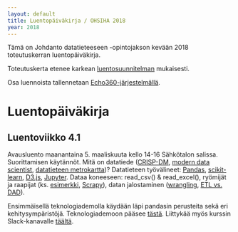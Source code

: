 ```yaml
---
layout: default
title: Luentopäiväkirja / OHSIHA 2018
year: 2018
---
```


Tämä on Johdanto datatieteeseen -opintojakson kevään 2018 toteutuskerran luentopäiväkirja.
<!-- Vastaisen varalle:
Toteutus noudattelee [vuoden 2018 toteutuskertaa](https://jodatut.github.io/2018/luentopaivakirja).
Alan dynaamisuudesta johtuen sisältöjä ja toteutustapaa kuitenkin kehitetään jatkuvasti.
-->
Toteutuskerta etenee karkean
[luentosuunnitelman](https://docs.google.com/document/d/1drHb2HtmFy_Nu5iVuCtqZV6C9OjsoGMQqDrvDhV7fIc/edit?usp=sharing)
mukaisesti.

Osa luennoista tallennetaan [Echo360-järjestelmällä](https://echo360.org.uk/section/8b218f60-14ef-4b65-9d88-1d910ce34f49/public).

# Luentopäiväkirja

## Luentoviikko 4.1

Avausluento maanantaina 5. maaliskuuta kello 14-16 Sähkötalon salissa.
Suorittamisen käytännöt.
Mitä on datatiede
([CRISP-DM](https://en.wikipedia.org/wiki/Cross-industry_standard_process_for_data_mining),
[modern data scientist](https://www.schoolofdatascience.amsterdam/news/skills-need-become-modern-data-scientist/),
[datatieteen metrokartta](http://nirvacana.com/thoughts/2013/07/08/becoming-a-data-scientist/))?
Datatieteen työvälineet:
[Pandas](https://pandas.pydata.org/),
[scikit-learn](http://scikit-learn.org/),
[D3.js](https://d3js.org/),
[Jupyter](http://jupyter.org/).
Dataa koneeseen:
read_csv() & read_excel(),
ryömijät ja raapijat (ks. [esimerkki](https://github.com/jukkahuhtamaki/pcm-demo/blob/master/crawl-study-guide/crawl_courses.py),
[Scrapy](https://scrapy.org/)),
datan jalostaminen
([wrangling](http://vis.stanford.edu/wrangler/),
[ETL vs. DAD](https://www.datasciencecentral.com/profiles/blogs/data-scientist-versus-data-engineer)).

Ensimmäisellä teknologiademolla käydään läpi pandasin perusteita sekä eri kehitysympäristöjä. Teknologiademoon pääsee [tästä](https://jodatut.github.io/2018/Datatiede-perusteet/). Liittykää myös kurssin Slack-kanavalle [täältä](https://join.slack.com/t/jodatut/shared_invite/enQtMzIyOTk4NjI5OTM2LTU2NDUwM2I0ZmRhZmI4Y2E5OWM1NGE1MTA5NDQ5NGRhMDI3NWI0MjUxZDA5MjIxMjhmNmFlYmI5YzRjZTdmOWU).
